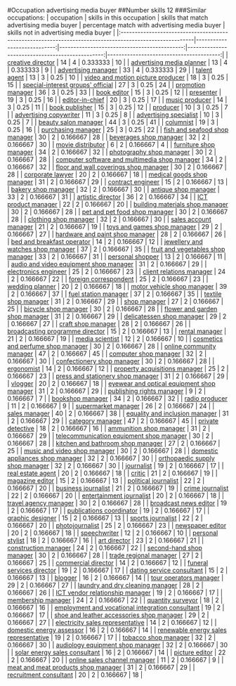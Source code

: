 #Occupation advertising media buyer
##Number skills 12
###Similar occupations:
| occupation                                                                                              |   skills in this occupation |   skills that match advertising media buyer |   percentage match with advertising media buyer |   skills not in advertising media buyer |
|:--------------------------------------------------------------------------------------------------------|----------------------------:|--------------------------------------------:|------------------------------------------------:|----------------------------------------:|
| [creative director](creative_director.md)                                                               |                          14 |                                           4 |                                        0.333333 |                                      10 |
| [advertising media planner](advertising_media_planner.md)                                               |                          13 |                                           4 |                                        0.333333 |                                       9 |
| [advertising manager](advertising_manager.md)                                                           |                          33 |                                           4 |                                        0.333333 |                                      29 |
| [talent agent](talent_agent.md)                                                                         |                          13 |                                           3 |                                        0.25     |                                      10 |
| [video and motion picture producer](video_and_motion_picture_producer.md)                               |                          18 |                                           3 |                                        0.25     |                                      15 |
| [special-interest groups' official](special-interest_groups'_official.md)                               |                          27 |                                           3 |                                        0.25     |                                      24 |
| [promotion manager](promotion_manager.md)                                                               |                          36 |                                           3 |                                        0.25     |                                      33 |
| [book editor](book_editor.md)                                                                           |                          15 |                                           3 |                                        0.25     |                                      12 |
| [presenter](presenter.md)                                                                               |                          19 |                                           3 |                                        0.25     |                                      16 |
| [editor-in-chief](editor-in-chief.md)                                                                   |                          20 |                                           3 |                                        0.25     |                                      17 |
| [music producer](music_producer.md)                                                                     |                          14 |                                           3 |                                        0.25     |                                      11 |
| [book publisher](book_publisher.md)                                                                     |                          15 |                                           3 |                                        0.25     |                                      12 |
| [producer](producer.md)                                                                                 |                          10 |                                           3 |                                        0.25     |                                       7 |
| [advertising copywriter](advertising_copywriter.md)                                                     |                          11 |                                           3 |                                        0.25     |                                       8 |
| [advertising specialist](advertising_specialist.md)                                                     |                          10 |                                           3 |                                        0.25     |                                       7 |
| [beauty salon manager](beauty_salon_manager.md)                                                         |                          44 |                                           3 |                                        0.25     |                                      41 |
| [columnist](columnist.md)                                                                               |                          19 |                                           3 |                                        0.25     |                                      16 |
| [purchasing manager](purchasing_manager.md)                                                             |                          25 |                                           3 |                                        0.25     |                                      22 |
| [fish and seafood shop manager](fish_and_seafood_shop_manager.md)                                       |                          30 |                                           2 |                                        0.166667 |                                      28 |
| [beverages shop manager](beverages_shop_manager.md)                                                     |                          32 |                                           2 |                                        0.166667 |                                      30 |
| [movie distributor](movie_distributor.md)                                                               |                           6 |                                           2 |                                        0.166667 |                                       4 |
| [furniture shop manager](furniture_shop_manager.md)                                                     |                          34 |                                           2 |                                        0.166667 |                                      32 |
| [photography shop manager](photography_shop_manager.md)                                                 |                          30 |                                           2 |                                        0.166667 |                                      28 |
| [computer software and multimedia shop manager](computer_software_and_multimedia_shop_manager.md)       |                          34 |                                           2 |                                        0.166667 |                                      32 |
| [floor and wall coverings shop manager](floor_and_wall_coverings_shop_manager.md)                       |                          30 |                                           2 |                                        0.166667 |                                      28 |
| [corporate lawyer](corporate_lawyer.md)                                                                 |                          20 |                                           2 |                                        0.166667 |                                      18 |
| [medical goods shop manager](medical_goods_shop_manager.md)                                             |                          31 |                                           2 |                                        0.166667 |                                      29 |
| [contract engineer](contract_engineer.md)                                                               |                          15 |                                           2 |                                        0.166667 |                                      13 |
| [bakery shop manager](bakery_shop_manager.md)                                                           |                          32 |                                           2 |                                        0.166667 |                                      30 |
| [antique shop manager](antique_shop_manager.md)                                                         |                          33 |                                           2 |                                        0.166667 |                                      31 |
| [artistic director](artistic_director.md)                                                               |                          36 |                                           2 |                                        0.166667 |                                      34 |
| [ICT product manager](ICT_product_manager.md)                                                           |                          22 |                                           2 |                                        0.166667 |                                      20 |
| [building materials shop manager](building_materials_shop_manager.md)                                   |                          30 |                                           2 |                                        0.166667 |                                      28 |
| [pet and pet food shop manager](pet_and_pet_food_shop_manager.md)                                       |                          30 |                                           2 |                                        0.166667 |                                      28 |
| [clothing shop manager](clothing_shop_manager.md)                                                       |                          32 |                                           2 |                                        0.166667 |                                      30 |
| [sales account manager](sales_account_manager.md)                                                       |                          21 |                                           2 |                                        0.166667 |                                      19 |
| [toys and games shop manager](toys_and_games_shop_manager.md)                                           |                          29 |                                           2 |                                        0.166667 |                                      27 |
| [hardware and paint shop manager](hardware_and_paint_shop_manager.md)                                   |                          28 |                                           2 |                                        0.166667 |                                      26 |
| [bed and breakfast operator](bed_and_breakfast_operator.md)                                             |                          14 |                                           2 |                                        0.166667 |                                      12 |
| [jewellery and watches shop manager](jewellery_and_watches_shop_manager.md)                             |                          37 |                                           2 |                                        0.166667 |                                      35 |
| [fruit and vegetables shop manager](fruit_and_vegetables_shop_manager.md)                               |                          33 |                                           2 |                                        0.166667 |                                      31 |
| [personal shopper](personal_shopper.md)                                                                 |                          13 |                                           2 |                                        0.166667 |                                      11 |
| [audio and video equipment shop manager](audio_and_video_equipment_shop_manager.md)                     |                          31 |                                           2 |                                        0.166667 |                                      29 |
| [electronics engineer](electronics_engineer.md)                                                         |                          25 |                                           2 |                                        0.166667 |                                      23 |
| [client relations manager](client_relations_manager.md)                                                 |                          24 |                                           2 |                                        0.166667 |                                      22 |
| [foreign correspondent](foreign_correspondent.md)                                                       |                          25 |                                           2 |                                        0.166667 |                                      23 |
| [wedding planner](wedding_planner.md)                                                                   |                          20 |                                           2 |                                        0.166667 |                                      18 |
| [motor vehicle shop manager](motor_vehicle_shop_manager.md)                                             |                          39 |                                           2 |                                        0.166667 |                                      37 |
| [fuel station manager](fuel_station_manager.md)                                                         |                          37 |                                           2 |                                        0.166667 |                                      35 |
| [textile shop manager](textile_shop_manager.md)                                                         |                          31 |                                           2 |                                        0.166667 |                                      29 |
| [shop manager](shop_manager.md)                                                                         |                          27 |                                           2 |                                        0.166667 |                                      25 |
| [bicycle shop manager](bicycle_shop_manager.md)                                                         |                          30 |                                           2 |                                        0.166667 |                                      28 |
| [flower and garden shop manager](flower_and_garden_shop_manager.md)                                     |                          31 |                                           2 |                                        0.166667 |                                      29 |
| [delicatessen shop manager](delicatessen_shop_manager.md)                                               |                          29 |                                           2 |                                        0.166667 |                                      27 |
| [craft shop manager](craft_shop_manager.md)                                                             |                          28 |                                           2 |                                        0.166667 |                                      26 |
| [broadcasting programme director](broadcasting_programme_director.md)                                   |                          15 |                                           2 |                                        0.166667 |                                      13 |
| [rental manager](rental_manager.md)                                                                     |                          21 |                                           2 |                                        0.166667 |                                      19 |
| [media scientist](media_scientist.md)                                                                   |                          12 |                                           2 |                                        0.166667 |                                      10 |
| [cosmetics and perfume shop manager](cosmetics_and_perfume_shop_manager.md)                             |                          30 |                                           2 |                                        0.166667 |                                      28 |
| [online community manager](online_community_manager.md)                                                 |                          47 |                                           2 |                                        0.166667 |                                      45 |
| [computer shop manager](computer_shop_manager.md)                                                       |                          32 |                                           2 |                                        0.166667 |                                      30 |
| [confectionery shop manager](confectionery_shop_manager.md)                                             |                          30 |                                           2 |                                        0.166667 |                                      28 |
| [ergonomist](ergonomist.md)                                                                             |                          14 |                                           2 |                                        0.166667 |                                      12 |
| [property acquisitions manager](property_acquisitions_manager.md)                                       |                          25 |                                           2 |                                        0.166667 |                                      23 |
| [press and stationery shop manager](press_and_stationery_shop_manager.md)                               |                          31 |                                           2 |                                        0.166667 |                                      29 |
| [vlogger](vlogger.md)                                                                                   |                          20 |                                           2 |                                        0.166667 |                                      18 |
| [eyewear and optical equipment shop manager](eyewear_and_optical_equipment_shop_manager.md)             |                          31 |                                           2 |                                        0.166667 |                                      29 |
| [publishing rights manager](publishing_rights_manager.md)                                               |                           9 |                                           2 |                                        0.166667 |                                       7 |
| [bookshop manager](bookshop_manager.md)                                                                 |                          34 |                                           2 |                                        0.166667 |                                      32 |
| [radio producer](radio_producer.md)                                                                     |                          11 |                                           2 |                                        0.166667 |                                       9 |
| [supermarket manager](supermarket_manager.md)                                                           |                          26 |                                           2 |                                        0.166667 |                                      24 |
| [sales manager](sales_manager.md)                                                                       |                          40 |                                           2 |                                        0.166667 |                                      38 |
| [equality and inclusion manager](equality_and_inclusion_manager.md)                                     |                          31 |                                           2 |                                        0.166667 |                                      29 |
| [category manager](category_manager.md)                                                                 |                          47 |                                           2 |                                        0.166667 |                                      45 |
| [private detective](private_detective.md)                                                               |                          18 |                                           2 |                                        0.166667 |                                      16 |
| [ammunition shop manager](ammunition_shop_manager.md)                                                   |                          31 |                                           2 |                                        0.166667 |                                      29 |
| [telecommunication equipment shop manager](telecommunication_equipment_shop_manager.md)                 |                          30 |                                           2 |                                        0.166667 |                                      28 |
| [kitchen and bathroom shop manager](kitchen_and_bathroom_shop_manager.md)                               |                          27 |                                           2 |                                        0.166667 |                                      25 |
| [music and video shop manager](music_and_video_shop_manager.md)                                         |                          30 |                                           2 |                                        0.166667 |                                      28 |
| [domestic appliances shop manager](domestic_appliances_shop_manager.md)                                 |                          32 |                                           2 |                                        0.166667 |                                      30 |
| [orthopaedic supply shop manager](orthopaedic_supply_shop_manager.md)                                   |                          32 |                                           2 |                                        0.166667 |                                      30 |
| [journalist](journalist.md)                                                                             |                          19 |                                           2 |                                        0.166667 |                                      17 |
| [real estate agent](real_estate_agent.md)                                                               |                          20 |                                           2 |                                        0.166667 |                                      18 |
| [critic](critic.md)                                                                                     |                          21 |                                           2 |                                        0.166667 |                                      19 |
| [magazine editor](magazine_editor.md)                                                                   |                          15 |                                           2 |                                        0.166667 |                                      13 |
| [political journalist](political_journalist.md)                                                         |                          22 |                                           2 |                                        0.166667 |                                      20 |
| [business journalist](business_journalist.md)                                                           |                          21 |                                           2 |                                        0.166667 |                                      19 |
| [crime journalist](crime_journalist.md)                                                                 |                          22 |                                           2 |                                        0.166667 |                                      20 |
| [entertainment journalist](entertainment_journalist.md)                                                 |                          20 |                                           2 |                                        0.166667 |                                      18 |
| [travel agency manager](travel_agency_manager.md)                                                       |                          30 |                                           2 |                                        0.166667 |                                      28 |
| [broadcast news editor](broadcast_news_editor.md)                                                       |                          19 |                                           2 |                                        0.166667 |                                      17 |
| [publications coordinator](publications_coordinator.md)                                                 |                          19 |                                           2 |                                        0.166667 |                                      17 |
| [graphic designer](graphic_designer.md)                                                                 |                          15 |                                           2 |                                        0.166667 |                                      13 |
| [sports journalist](sports_journalist.md)                                                               |                          22 |                                           2 |                                        0.166667 |                                      20 |
| [photojournalist](photojournalist.md)                                                                   |                          25 |                                           2 |                                        0.166667 |                                      23 |
| [newspaper editor](newspaper_editor.md)                                                                 |                          20 |                                           2 |                                        0.166667 |                                      18 |
| [speechwriter](speechwriter.md)                                                                         |                          12 |                                           2 |                                        0.166667 |                                      10 |
| [personal stylist](personal_stylist.md)                                                                 |                          18 |                                           2 |                                        0.166667 |                                      16 |
| [art director](art_director.md)                                                                         |                          23 |                                           2 |                                        0.166667 |                                      21 |
| [construction manager](construction_manager.md)                                                         |                          24 |                                           2 |                                        0.166667 |                                      22 |
| [second-hand shop manager](second-hand_shop_manager.md)                                                 |                          30 |                                           2 |                                        0.166667 |                                      28 |
| [trade regional manager](trade_regional_manager.md)                                                     |                          27 |                                           2 |                                        0.166667 |                                      25 |
| [commercial director](commercial_director.md)                                                           |                          14 |                                           2 |                                        0.166667 |                                      12 |
| [funeral services director](funeral_services_director.md)                                               |                          19 |                                           2 |                                        0.166667 |                                      17 |
| [dating service consultant](dating_service_consultant.md)                                               |                          15 |                                           2 |                                        0.166667 |                                      13 |
| [blogger](blogger.md)                                                                                   |                          16 |                                           2 |                                        0.166667 |                                      14 |
| [tour operators manager](tour_operators_manager.md)                                                     |                          29 |                                           2 |                                        0.166667 |                                      27 |
| [laundry and dry cleaning manager](laundry_and_dry_cleaning_manager.md)                                 |                          28 |                                           2 |                                        0.166667 |                                      26 |
| [ICT vendor relationship manager](ICT_vendor_relationship_manager.md)                                   |                          19 |                                           2 |                                        0.166667 |                                      17 |
| [membership manager](membership_manager.md)                                                             |                          24 |                                           2 |                                        0.166667 |                                      22 |
| [quantity surveyor](quantity_surveyor.md)                                                               |                          18 |                                           2 |                                        0.166667 |                                      16 |
| [employment and vocational integration consultant](employment_and_vocational_integration_consultant.md) |                          19 |                                           2 |                                        0.166667 |                                      17 |
| [shoe and leather accessories shop manager](shoe_and_leather_accessories_shop_manager.md)               |                          29 |                                           2 |                                        0.166667 |                                      27 |
| [electricity sales representative](electricity_sales_representative.md)                                 |                          14 |                                           2 |                                        0.166667 |                                      12 |
| [domestic energy assessor](domestic_energy_assessor.md)                                                 |                          16 |                                           2 |                                        0.166667 |                                      14 |
| [renewable energy sales representative](renewable_energy_sales_representative.md)                       |                          19 |                                           2 |                                        0.166667 |                                      17 |
| [tobacco shop manager](tobacco_shop_manager.md)                                                         |                          32 |                                           2 |                                        0.166667 |                                      30 |
| [audiology equipment shop manager](audiology_equipment_shop_manager.md)                                 |                          32 |                                           2 |                                        0.166667 |                                      30 |
| [solar energy sales consultant](solar_energy_sales_consultant.md)                                       |                          16 |                                           2 |                                        0.166667 |                                      14 |
| [picture editor](picture_editor.md)                                                                     |                          22 |                                           2 |                                        0.166667 |                                      20 |
| [online sales channel manager](online_sales_channel_manager.md)                                         |                          11 |                                           2 |                                        0.166667 |                                       9 |
| [meat and meat products shop manager](meat_and_meat_products_shop_manager.md)                           |                          31 |                                           2 |                                        0.166667 |                                      29 |
| [recruitment consultant](recruitment_consultant.md)                                                     |                          20 |                                           2 |                                        0.166667 |                                      18 |
